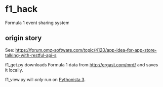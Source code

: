 # f1_hack
Formula 1 event sharing system

## origin story
See: https://forum.omz-software.com/topic/4120/app-idea-for-app-store-talking-with-restful-api-s

f1_get.py downloads Formula 1 data from http://ergast.com/mrd/ and saves it locally.

f1_view.py will _only_ run on [Pythonista 3](http://omz-software.com/pythonista).
